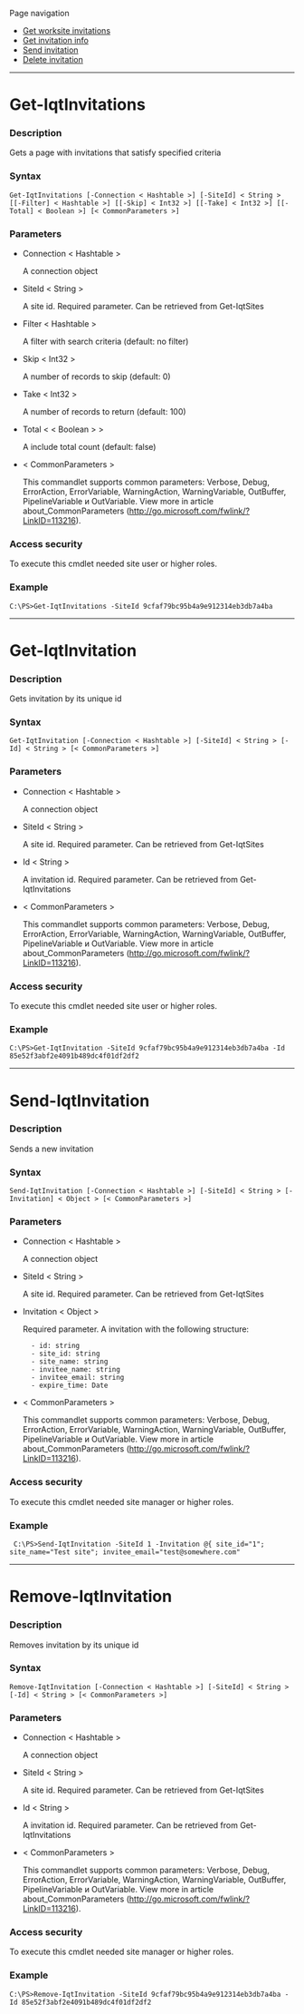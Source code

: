 Page navigation

* [Get worksite invitations](#invitations)
* [Get invitation info](#invitation)
* [Send invitation](#send-invitation)
* [Delete invitation](#delete-invitation)

---

# <a name="invitations">Get-IqtInvitations</a>
   
### Description

Gets a page with invitations that satisfy specified criteria
    
### Syntax

    Get-IqtInvitations [-Connection < Hashtable >] [-SiteId] < String > [[-Filter] < Hashtable >] [[-Skip] < Int32 >] [[-Take] < Int32 >] [[-Total] < Boolean >] [< CommonParameters >]
    
### Parameters

- Connection < Hashtable >

	A connection object
        
- SiteId < String >

    A site id. Required parameter. Can be retrieved from Get-IqtSites
        
- Filter < Hashtable >

    A filter with search criteria (default: no filter)
        
- Skip < Int32 >

    A number of records to skip (default: 0)
        
- Take < Int32 >

    A number of records to return (default: 100)
        
- Total < < Boolean > >

    A include total count (default: false)
        
- < CommonParameters >

    This commandlet supports common parameters: Verbose, Debug,
    ErrorAction, ErrorVariable, WarningAction, WarningVariable,
    OutBuffer, PipelineVariable и OutVariable. View more in article 
    about_CommonParameters (http://go.microsoft.com/fwlink/?LinkID=113216). 
    
### Access security 

To execute this cmdlet needed site user or higher roles.

### Example
    
    C:\PS>Get-IqtInvitations -SiteId 9cfaf79bc95b4a9e912314eb3db7a4ba

---

# <a name="invitation">Get-IqtInvitation</a>

### Description

Gets invitation by its unique id
    
### Syntax

    Get-IqtInvitation [-Connection < Hashtable >] [-SiteId] < String > [-Id] < String > [< CommonParameters >]
    
### Parameters

- Connection < Hashtable >

	A connection object
        
- SiteId < String >

    A site id. Required parameter. Can be retrieved from Get-IqtSites
        
- Id < String >

    A invitation id. Required parameter. Can be retrieved from Get-IqtInvitations

- < CommonParameters >

    This commandlet supports common parameters: Verbose, Debug,
    ErrorAction, ErrorVariable, WarningAction, WarningVariable,
    OutBuffer, PipelineVariable и OutVariable. View more in article 
    about_CommonParameters (http://go.microsoft.com/fwlink/?LinkID=113216). 
    
### Access security 

To execute this cmdlet needed site user or higher roles.    

### Example
    
    C:\PS>Get-IqtInvitation -SiteId 9cfaf79bc95b4a9e912314eb3db7a4ba -Id 85e52f3abf2e4091b489dc4f01df2df2

---

# <a name="send-invitation">Send-IqtInvitation</a>

### Description

Sends a new invitation
    
### Syntax

    Send-IqtInvitation [-Connection < Hashtable >] [-SiteId] < String > [-Invitation] < Object > [< CommonParameters >]
    
### Parameters

- Connection < Hashtable >

	A connection object
        
- SiteId < String >

    A site id. Required parameter. Can be retrieved from Get-IqtSites
        
- Invitation < Object >

    Required parameter. A invitation with the following structure:
    
        - id: string
        - site_id: string
        - site_name: string
        - invitee_name: string
        - invitee_email: string
        - expire_time: Date

- < CommonParameters >

    This commandlet supports common parameters: Verbose, Debug,
    ErrorAction, ErrorVariable, WarningAction, WarningVariable,
    OutBuffer, PipelineVariable и OutVariable. View more in article 
    about_CommonParameters (http://go.microsoft.com/fwlink/?LinkID=113216). 
    
### Access security 

To execute this cmdlet needed site manager or higher roles.

### Example
    
     C:\PS>Send-IqtInvitation -SiteId 1 -Invitation @{ site_id="1"; site_name="Test site"; invitee_email="test@somewhere.com" 

---

# <a name="delete-invitation">Remove-IqtInvitation</a>
    
### Description

Removes invitation by its unique id
    
### Syntax

    Remove-IqtInvitation [-Connection < Hashtable >] [-SiteId] < String > [-Id] < String > [< CommonParameters >]
    
### Parameters

- Connection < Hashtable >

	A connection object
        
- SiteId < String >

    A site id. Required parameter. Can be retrieved from Get-IqtSites
        
- Id < String >

    A invitation id. Required parameter. Can be retrieved from Get-IqtInvitations

- < CommonParameters >

    This commandlet supports common parameters: Verbose, Debug,
    ErrorAction, ErrorVariable, WarningAction, WarningVariable,
    OutBuffer, PipelineVariable и OutVariable. View more in article 
    about_CommonParameters (http://go.microsoft.com/fwlink/?LinkID=113216). 
    
### Access security 

To execute this cmdlet needed site manager or higher roles.

### Example
    
    C:\PS>Remove-IqtInvitation -SiteId 9cfaf79bc95b4a9e912314eb3db7a4ba -Id 85e52f3abf2e4091b489dc4f01df2df2